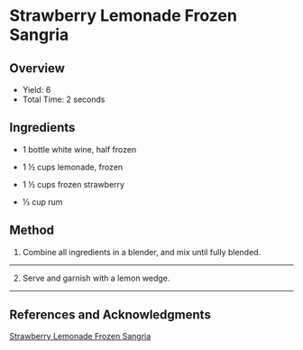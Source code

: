 # Strawberry Lemonade Frozen Sangria

## Overview

- Yield: 6
- Total Time: 2 seconds

## Ingredients

- 1 bottle white wine, half frozen

- 1 ½ cups lemonade, frozen

- 1 ½ cups frozen strawberry

- ⅓ cup rum

## Method

1. Combine all ingredients in a blender, and mix until fully blended.
---

2. Serve and garnish with a lemon wedge.
---

## References and Acknowledgments

[Strawberry Lemonade Frozen Sangria](https://tasty.co/recipe/strawberry-lemonade-frozen-sangria)
